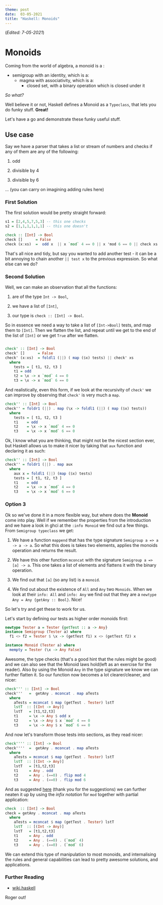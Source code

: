 ```yaml
---
theme: post
date:  03-05-2021
title: "Haskell: Monoids"
---
```

(*Edited: 7-05-2021*)
# Monoids

Coming from the world of algebra, a monoid is a :
- semigroup with an identity, which is a:
  - magma with associativity, which is a:
    - closed set, with a binary operation which is closed under it
    
*So what?*

Well believe it or not, Haskell defines a Monoid as a `Typeclass`, that lets you
do funky stuff. **Great!**

Let's have a go and demonstrate these funky useful stuff.


## Use case 

Say we have a parser that takes a list or stream of numbers and checks if any of
them are any of the following:

1) odd 

2) divisible by 4 

3) divisible by 6

... (you can carry on imagining adding rules here)


### First Solution

The first solution would be pretty straight forward:

```haskell
s1 = [2,4,5,7,5,3] -- this one checks
s2 = [1,1,1,1,1,1] -- this one doesn't

check :: [Int] -> Bool
check []      = False
check (x:xs)  =  odd x  || x `mod` 4 == 0 || x 'mod 6 == 0 || check xs

``` 

That's all nice and tidy, but say you wanted to add another test - it can be a
bit annoying to chain another `|| test x` to the previous expression. So what
else can we do?


### Second Solution

Well, we can make an observation that all the functions:

1) are of the type `Int -> Bool`,

2) we have a list of `[Int]`,

3) our type is `check :: [Int] -> Bool`.


So in essence we need a way to take a list of `[Int->Bool]` tests, and map them
to `[Int]`. Then we flatten the list, and repeat until we get to the end of the
list of `[Int]` or we get `True` after we flatten.

```haskell

check' :: [Int] -> Bool
check' []      = False
check' (x:xs)  = foldl1 (||) ( map ($x) tests) || check' xs
  where
    tests = [ t1, t2, t3 ]
    t1 = odd
    t2 = \x -> x `mod` 4 == 0
    t3 = \x -> x `mod` 6 == 0
```

And realistically, even this form, if we look at the recursivity of `check'` we can
improve by observing that `check'` is very much a `map`.

```haskell
check'' :: [Int] -> Bool
check'' = foldr1 (||) . map (\x -> foldl1 (||) ( map ($x) tests))
  where
    tests = [ t1, t2, t3 ]
    t1    = odd
    t2    = \x -> x `mod` 4 == 0
    t3    = \x -> x `mod` 6 == 0
```

Ok, I know what you are thinking, that might not be the nicest section ever, but
Haskell allows us to make it nicer by taking that `aux` function and declaring it
as such:


```haskell
check'' :: [Int] -> Bool
check'' = foldr1 (||) . map aux
  where
    aux x = foldl1 (||) (map ($x) tests)
    tests = [ t1, t2, t3 ]
    t1    = odd
    t2    = \x -> x `mod` 4 == 0
    t3    = \x -> x `mod` 6 == 0
```

### Option 3 

Ok so we've done it in a more flexible way, but where does the **Monoid** come
into play. Well if we remember the properties from the introduction and we have
a look in ghci at the `:info Monoid` we find out a few things. From `Semigroup
typeclass` we get:

1. We have a function `mappend` that has the type signature `Semigroup a => a ->
   a -> a`. So what this does is takes two elements, applies the monoids
   operation and returns the result.

2. We have this other function `mconcat` with the signature `Semigroup a => [a]
   -> a`. This one takes a list of elements and flattens it with the binary
   operation.

3. We find out that `[a]` (so any list) is a `monoid`.

4. We find out about the existence of `All` and `Any` two `Monoids`. When we
   look at their `info: All` and `info: Any` we find out that they are a 
   `newtype Any = Any {getAny :: Bool}`. Nice!

So let's try and get these to work for us. 

Let's start by defining our tests as higher order monoids first:

```haskell
newtype Tester a = Tester {getTest :: a -> Any}
instance Semigroup (Tester a) where
  f1 <> f2 = Tester $ \x -> (getTest f1) x <> (getTest f2) x

instance Monoid (Tester a) where
  mempty = Tester (\x -> Any False)
```

Awesome, the type checks (that's a good hint that the rules might be good) and
we can also see that the Monoid laws hold(left as an exercise for the
reader). Also by using the Monoid `Any` in the type signature we know we can
further flatten it. So our function now becomes a lot clearer/cleaner, and
nicer:

```haskell
check''' :: [Int] -> Bool
check'''   =  getAny . mconcat . map aTests
  where
    aTests = mconcat $ map (getTest . Tester) lstT
    lstT  :: [(Int -> Any)]
    lstT   = [t1,t2,t3]
    t1     = \x -> Any $ odd x
    t2     = \x -> Any $ x `mod` 4 == 0
    t3     = \x -> Any $ x `mod` 6 == 0
```

And now let's transform those tests into sections, as they read nicer:

```haskell
check'''' :: [Int] -> Bool
check''''  =  getAny . mconcat . map aTests
  where
    aTests = mconcat $ map (getTest . Tester) lstT
    lstT  :: [(Int -> Any)]
    lstT   = [t1,t2,t3]
    t1     = Any . odd 
    t2     = Any . (==0) . flip mod 4 
    t3     = Any . (==0) . flip mod 6 
```

And as suggested [here](https://twitter.com/Cstml1/status/1389326877756739602)
(thank you for the suggestions) we can further neaten it up by using the *infix
notation* for `mod` together with partial application:

```haskell
check  :: [Int] -> Bool
check = getAny . mconcat . map aTests
  where
    aTests = mconcat $ map (getTest . Tester) lstT
    lstT  :: [(Int -> Any)]
    lstT   = [t1,t2,t3]
    t1     = Any . odd 
    t2     = Any . (==0) . (`mod` 4)
    t3     = Any . (==0) . (`mod` 6)
```


We can extend this type of manipulation to most monoids, and internalising the
rules and general capabilities can lead to pretty awesome solutions, and applications. 


### Further Reading 

- [wiki.haskell](https://wiki.haskell.org/Monoid)


Roger out!

